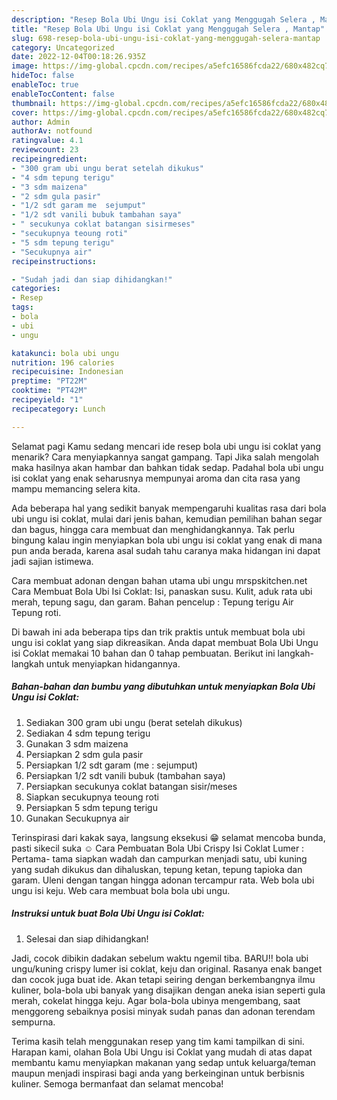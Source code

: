```yaml
---
description: "Resep Bola Ubi Ungu isi Coklat yang Menggugah Selera , Mantap"
title: "Resep Bola Ubi Ungu isi Coklat yang Menggugah Selera , Mantap"
slug: 698-resep-bola-ubi-ungu-isi-coklat-yang-menggugah-selera-mantap
category: Uncategorized
date: 2022-12-04T00:18:26.935Z
image: https://img-global.cpcdn.com/recipes/a5efc16586fcda22/680x482cq70/bola-ubi-ungu-isi-coklat-foto-resep-utama.jpg
hideToc: false
enableToc: true
enableTocContent: false
thumbnail: https://img-global.cpcdn.com/recipes/a5efc16586fcda22/680x482cq70/bola-ubi-ungu-isi-coklat-foto-resep-utama.jpg
cover: https://img-global.cpcdn.com/recipes/a5efc16586fcda22/680x482cq70/bola-ubi-ungu-isi-coklat-foto-resep-utama.jpg
author: Admin
authorAv: notfound
ratingvalue: 4.1
reviewcount: 23
recipeingredient:
- "300 gram ubi ungu berat setelah dikukus"
- "4 sdm tepung terigu"
- "3 sdm maizena"
- "2 sdm gula pasir"
- "1/2 sdt garam me  sejumput"
- "1/2 sdt vanili bubuk tambahan saya"
- " secukunya coklat batangan sisirmeses"
- "secukupnya teoung roti"
- "5 sdm tepung terigu"
- "Secukupnya air"
recipeinstructions:

- "Sudah jadi dan siap dihidangkan!"
categories:
- Resep
tags:
- bola
- ubi
- ungu

katakunci: bola ubi ungu 
nutrition: 196 calories
recipecuisine: Indonesian
preptime: "PT22M"
cooktime: "PT42M"
recipeyield: "1"
recipecategory: Lunch

---
```



Selamat pagi Kamu sedang mencari ide resep bola ubi ungu isi coklat yang menarik? Cara menyiapkannya sangat gampang. Tapi Jika salah mengolah maka hasilnya akan hambar dan bahkan tidak sedap. Padahal bola ubi ungu isi coklat yang enak seharusnya mempunyai aroma dan cita rasa yang mampu memancing selera kita.


Ada beberapa hal yang sedikit banyak mempengaruhi kualitas rasa dari bola ubi ungu isi coklat, mulai dari jenis bahan, kemudian pemilihan bahan segar dan bagus, hingga cara membuat dan menghidangkannya. Tak perlu bingung kalau ingin menyiapkan bola ubi ungu isi coklat yang enak di mana pun anda berada, karena asal sudah tahu caranya maka hidangan ini dapat jadi sajian istimewa.

Cara membuat adonan dengan bahan utama ubi ungu mrspskitchen.net Cara Membuat Bola Ubi Isi Coklat: Isi, panaskan susu. Kulit, aduk rata ubi merah, tepung sagu, dan garam. Bahan pencelup : Tepung terigu Air Tepung roti.


Di bawah ini ada beberapa tips dan trik praktis untuk membuat bola ubi ungu isi coklat yang siap dikreasikan. Anda dapat membuat Bola Ubi Ungu isi Coklat memakai 10 bahan dan 0 tahap pembuatan. Berikut ini langkah-langkah untuk menyiapkan hidangannya.

<!--inarticleads1-->

##### Bahan-bahan dan bumbu yang dibutuhkan untuk menyiapkan Bola Ubi Ungu isi Coklat:

1. Sediakan 300 gram ubi ungu (berat setelah dikukus)
1. Sediakan 4 sdm tepung terigu
1. Gunakan 3 sdm maizena
1. Persiapkan 2 sdm gula pasir
1. Persiapkan 1/2 sdt garam (me : sejumput)
1. Persiapkan 1/2 sdt vanili bubuk (tambahan saya)
1. Persiapkan  secukunya coklat batangan sisir/meses
1. Siapkan secukupnya teoung roti
1. Persiapkan 5 sdm tepung terigu
1. Gunakan Secukupnya air


Terinspirasi dari kakak saya, langsung eksekusi 😁 selamat mencoba bunda, pasti sikecil suka ☺️ Cara Pembuatan Bola Ubi Crispy Isi Coklat Lumer : Pertama- tama siapkan wadah dan campurkan menjadi satu, ubi kuning yang sudah dikukus dan dihaluskan, tepung ketan, tepung tapioka dan garam. Uleni dengan tangan hingga adonan tercampur rata. Web bola ubi ungu isi keju. Web cara membuat bola bola ubi ungu. 

<!--inarticleads2-->

##### Instruksi untuk buat Bola Ubi Ungu isi Coklat:


1. Selesai dan siap dihidangkan!

Jadi, cocok dibikin dadakan sebelum waktu ngemil tiba. BARU!! bola ubi ungu/kuning crispy lumer isi coklat, keju dan original. Rasanya enak banget dan cocok juga buat ide. Akan tetapi seiring dengan berkembangnya ilmu kuliner, bola-bola ubi banyak yang disajikan dengan aneka isian seperti gula merah, cokelat hingga keju. Agar bola-bola ubinya mengembang, saat menggoreng sebaiknya posisi minyak sudah panas dan adonan terendam sempurna. 

Terima kasih telah menggunakan resep yang tim kami tampilkan di sini. Harapan kami, olahan Bola Ubi Ungu isi Coklat yang mudah di atas dapat membantu kamu menyiapkan makanan yang sedap untuk keluarga/teman maupun menjadi inspirasi bagi anda yang berkeinginan untuk berbisnis kuliner. Semoga bermanfaat dan selamat mencoba!
